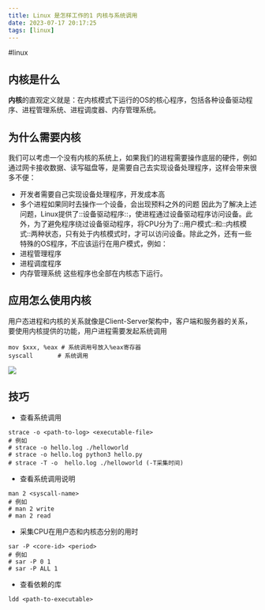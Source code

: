 ```yaml
---
title: Linux 是怎样工作的1 内核与系统调用
date: 2023-07-17 20:17:25
tags: [linux]
---
```

#linux

## 内核是什么
**内核**的直观定义就是：在内核模式下运行的OS的核心程序，包括各种设备驱动程序、进程管理系统、进程调度器、内存管理系统。
## 为什么需要内核
我们可以考虑一个没有内核的系统上，如果我们的进程需要操作底层的硬件，例如通过网卡接收数据、读写磁盘等，是需要自己去实现设备处理程序，这样会带来很多不便：
- 开发者需要自己实现设备处理程序，开发成本高
- 多个进程如果同时去操作一个设备，会出现预料之外的问题
因此为了解决上述问题，Linux提供了::设备驱动程序::，使进程通过设备驱动程序访问设备。此外，为了避免程序绕过设备驱动程序，将CPU分为了::用户模式::和::内核模式::两种状态，只有处于内核模式时，才可以访问设备。除此之外，还有一些特殊的OS程序，不应该运行在用户模式，例如：
- 进程管理程序
- 进程调度程序
- 内存管理系统
这些程序也全部在内核态下运行。
##  应用怎么使用内核
用户态进程和内核的关系就像是Client-Server架构中，客户端和服务器的关系，要使用内核提供的功能，用户进程需要发起系统调用
```x86asm
mov $xxx, %eax # 系统调用号放入%eax寄存器
syscall		  # 系统调用
```
![](img/095BB9E8-A2FE-4CEA-B455-0BBEE7DDD73B1.png
)

## 技巧
- 查看系统调用
``` shell
strace -o <path-to-log> <executable-file>
# 例如
# strace -o hello.log ./helloworld
# strace -o hello.log python3 hello.py
# strace -T -o  hello.log ./helloworld (-T采集时间)
```

- 查看系统调用说明
``` shell
man 2 <syscall-name>
# 例如
# man 2 write
# man 2 read
```

- 采集CPU在用户态和内核态分别的用时
``` shell
sar -P <core-id> <period>
# 例如
# sar -P 0 1
# sar -P ALL 1
```

 - 查看依赖的库
``` shell
ldd <path-to-executable>
``` 